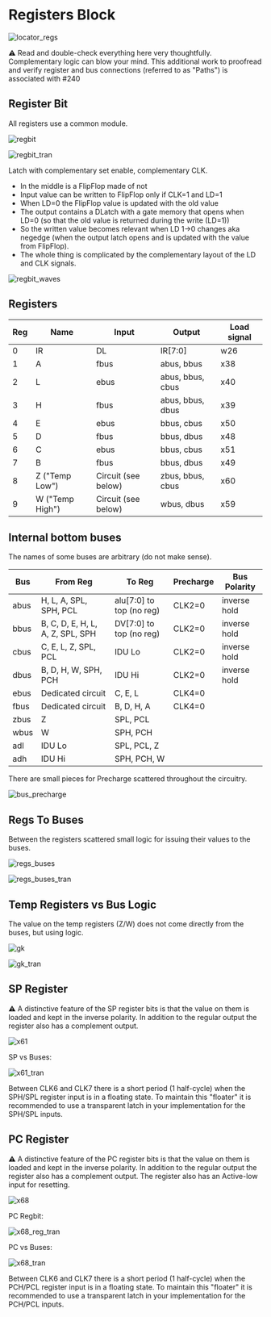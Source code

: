 # Registers Block

![locator_regs](/imgstore/locator_regs.png)

:warning: Read and double-check everything here very thoughtfully. Complementary logic can blow your mind.
This additional work to proofread and verify register and bus connections (referred to as "Paths") is associated with #240

## Register Bit

All registers use a common module.

![regbit](/imgstore/modules/regbit.jpg)

![regbit_tran](/imgstore/modules/regbit_tran.jpg)

Latch with complementary set enable, complementary CLK.

- In the middle is a FlipFlop made of not
- Input value can be written to FlipFlop only if CLK=1 and LD=1
- When LD=0 the FlipFlop value is updated with the old value
- The output contains a DLatch with a gate memory that opens when LD=0 (so that the old value is returned during the write (LD=1))
- So the written value becomes relevant when LD 1->0 changes aka negedge (when the output latch opens and is updated with the value from FlipFlop).
- The whole thing is complicated by the complementary layout of the LD and CLK signals.

![regbit_waves](/imgstore/modules/regbit_waves.jpg)

## Registers

|Reg|Name|Input|Output|Load signal|
|---|---|---|---|---|
|0|IR|DL|IR\[7:0\]|w26|
|1|A|fbus|abus, bbus|x38|
|2|L|ebus|abus, bbus, cbus|x40|
|3|H|fbus|abus, bbus, dbus|x39|
|4|E|ebus|bbus, cbus|x50|
|5|D|fbus|bbus, dbus|x48|
|6|C|ebus|bbus, cbus|x51|
|7|B|fbus|bbus, dbus|x49|
|8|Z ("Temp Low")|Circuit (see below)|zbus, bbus, cbus|x60|
|9|W ("Temp High")|Circuit (see below)|wbus, dbus|x59|

## Internal bottom buses

The names of some buses are arbitrary (do not make sense).

|Bus|From Reg|To Reg|Precharge|Bus Polarity|
|---|---|---|---|---|
|abus|H, L, A, SPL, SPH, PCL|alu\[7:0\] to top (no reg)|CLK2=0|inverse hold|
|bbus|B, C, D, E, H, L, A, Z, SPL, SPH|DV\[7:0\] to top (no reg)|CLK2=0|inverse hold|
|cbus|C, E, L, Z, SPL, PCL|IDU Lo|CLK2=0|inverse hold|
|dbus|B, D, H, W, SPH, PCH|IDU Hi|CLK2=0|inverse hold|
|ebus|Dedicated circuit|C, E, L|CLK4=0| |
|fbus|Dedicated circuit|B, D, H, A|CLK4=0| |
|zbus|Z|SPL, PCL| | |
|wbus|W|SPH, PCH| | |
|adl|IDU Lo|SPL, PCL, Z| | |
|adh|IDU Hi|SPH, PCH, W| | |

There are small pieces for Precharge scattered throughout the circuitry.

![bus_precharge](/imgstore/bus_precharge.jpg)

## Regs To Buses

Between the registers scattered small logic for issuing their values to the buses.

![regs_buses](/imgstore/modules/regs_buses.jpg)

![regs_buses_tran](/imgstore/modules/regs_buses_tran.jpg)

## Temp Registers vs Bus Logic

The value on the temp registers (Z/W) does not come directly from the buses, but using logic.

![gk](/imgstore/modules/gk.jpg)

![gk_tran](/imgstore/modules/gk_tran.jpg)

## SP Register

:warning: A distinctive feature of the SP register bits is that the value on them is loaded and kept in the inverse polarity. In addition to the regular output the register also has a complement output.

![x61](/imgstore/modules/x61.jpg)

SP vs Buses:

![x61_tran](/imgstore/modules/x61_tran.jpg)

Between CLK6 and CLK7 there is a short period (1 half-cycle) when the SPH/SPL register input is in a floating state. To maintain this "floater" it is recommended to use a transparent latch in your implementation for the SPH/SPL inputs.

## PC Register

:warning: A distinctive feature of the PC register bits is that the value on them is loaded and kept in the inverse polarity. In addition to the regular output the register also has a complement output. The register also has an Active-low input for resetting.

![x68](/imgstore/modules/x68.jpg)

PC Regbit:

![x68_reg_tran](/imgstore/modules/x68_reg_tran.jpg)

PC vs Buses:

![x68_tran](/imgstore/modules/x68_tran.jpg)

Between CLK6 and CLK7 there is a short period (1 half-cycle) when the PCH/PCL register input is in a floating state. To maintain this "floater" it is recommended to use a transparent latch in your implementation for the PCH/PCL inputs.

